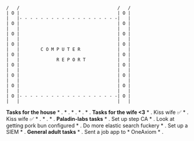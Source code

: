 ~~~
/   /                                     /   /
| O |                                     | O |
|   |- - - - - - - - - - - - - - - - - - -|   |
| O |                                     | O |
|   |                                     |   |
| O |                                     | O |
|   |                                     |   |
| O |                                     | O |
|   |        C O M P U T E R              |   |
| O |                                     | O |
|   |              R E P O R T            |   |
| O |                                     | O |
|   |                                     |   |
| O |                                     | O |
|   |                                     |   |
| O |                                     | O |
|   |                                     |   |
| O |- - - - - - - - - - - - - - - - - - -| O |
|   |                                     |   |
~~~

**Tasks for the house**
	* . 
	* .
	* .
	* .
	* .
**Tasks for the wife <3**
	* . Kiss wife ✅
	* . Kiss wife ✅
	* .
	* .
	* .
**Paladin-labs tasks**
	* . Set up step CA
	* . Look at getting pork bun configured
	* . Do more elastic search fuckery 
		* . Set up a SIEM 
	* .
**General adult tasks**
	* . Sent a job app to 
		* OneAxiom
	* .
 
